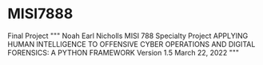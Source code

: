 # MISI7888
Final Project
"""
Noah Earl Nicholls
MISI 788 Specialty Project
APPLYING HUMAN INTELLIGENCE TO OFFENSIVE CYBER OPERATIONS AND DIGITAL FORENSICS: A PYTHON FRAMEWORK
Version 1.5
March 22, 2022
"""